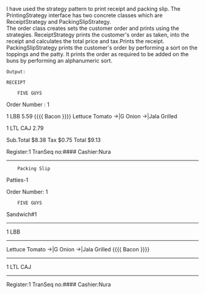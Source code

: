 I have used the strategy pattern to print receipt and packing slip.
The PrintingStrategy interface has two concrete classes which are ReceiptStrategy and PackingSlipStrategy.    
The order class creates sets the customer order and prints using the strategies.
ReceiptStrategy prints the customer's order as taken, into the receipt and calculates the total price and tax.Prints the receipt.
PackingSlipStrategy prints the customer's order by performing a sort on the toppings and the patty.
It prints the order as required to be added on the buns by performing an alphanumeric sort.
    
    
    
       
    Output:
    
    RECEIPT

		FIVE GUYS		
Order Number : 1

1 LBB			5.59
 {{{{ Bacon }}}}
 Lettuce
 Tomato
 ->|G Onion
 ->|Jala Grilled
 
1 LTL CAJ		2.79


Sub.Total		$8.38
Tax			    $0.75
Total			  $9.13

Register:1				 TranSeq no:####
Cashier:Nura				
  ******************************  

		Packing Slip

Patties-1

Order Number: 1

		FIVE GUYS		
Sandwich#1
******************************************
1 LBB
******************************************
 Lettuce
 Tomato
 ->|G Onion
 ->|Jala Grilled
 {{{{ Bacon }}}}
******************************************
1 LTL CAJ
******************************************

Register:1				 TranSeq no:####
Cashier:Nura
